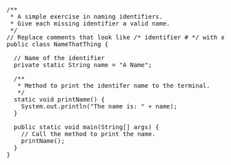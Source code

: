 <pre class="file">
/**
 * A simple exercise in naming identifiers.
 * Give each missing identifier a valid name.
 */
// Replace comments that look like /* identifier # */ with a valid name.
public class NameThatThing {

  // Name of the identifier
  private static String name = "A Name";

  /**
   * Method to print the identifer name to the terminal.
   */
  static void printName() {
    System.out.println("The name is: " + name);
  }

  public static void main(String[] args) {
    // Call the method to print the name.
    printName();
  }
}
</pre>
